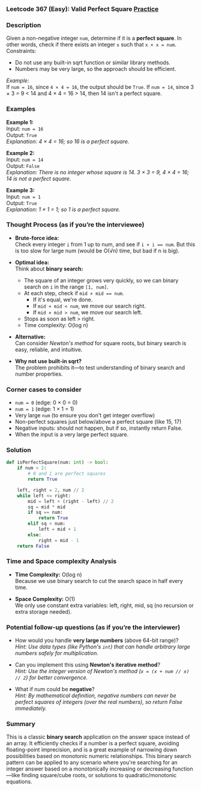 ### Leetcode 367 (Easy): Valid Perfect Square [Practice](https://leetcode.com/problems/valid-perfect-square)

### Description  
Given a non-negative integer `num`, determine if it is a **perfect square**. In other words, check if there exists an integer `x` such that `x × x = num`.  
Constraints:
- Do not use any built-in sqrt function or similar library methods.
- Numbers may be very large, so the approach should be efficient.
  
*Example:*  
If `num = 16`, since `4 × 4 = 16`, the output should be `True`. If `num = 14`, since 3 × 3 = 9 < 14 and 4 × 4 = 16 > 14, then 14 isn't a perfect square.

### Examples  

**Example 1:**  
Input: `num = 16`  
Output: `True`  
*Explanation: 4 × 4 = 16; so 16 is a perfect square.*

**Example 2:**  
Input: `num = 14`  
Output: `False`  
*Explanation: There is no integer whose square is 14. 3 × 3 = 9, 4 × 4 = 16; 14 is not a perfect square.*

**Example 3:**  
Input: `num = 1`  
Output: `True`  
*Explanation: 1 × 1 = 1; so 1 is a perfect square.*

### Thought Process (as if you’re the interviewee)  
- **Brute-force idea:**  
  Check every integer `i` from 1 up to num, and see if `i × i == num`. But this is too slow for large num (would be O(√n) time, but bad if n is big).

- **Optimal idea:**  
  Think about **binary search:**  
  - The square of an integer grows very quickly, so we can binary search on `i` in the range `[1, num]`.
  - At each step, check if `mid × mid == num`.
    - If it's equal, we're done.
    - If `mid × mid < num`, we move our search right.
    - If `mid × mid > num`, we move our search left.
  - Stops as soon as left > right.
  - Time complexity: O(log n)

- **Alternative:**  
  Can consider *Newton's method* for square roots, but binary search is easy, reliable, and intuitive.

- **Why not use built-in sqrt?**  
  The problem prohibits it—to test understanding of binary search and number properties.

### Corner cases to consider  
- `num = 0` (edge: 0 × 0 = 0)
- `num = 1` (edge: 1 × 1 = 1)
- Very large `num` (to ensure you don't get integer overflow)
- Non-perfect squares just below/above a perfect square (like 15, 17)
- Negative inputs: should not happen, but if so, instantly return False.
- When the input is a very large perfect square.

### Solution

```python
def isPerfectSquare(num: int) -> bool:
    if num < 2:
        # 0 and 1 are perfect squares
        return True

    left, right = 2, num // 2
    while left <= right:
        mid = left + (right - left) // 2
        sq = mid * mid
        if sq == num:
            return True
        elif sq < num:
            left = mid + 1
        else:
            right = mid - 1
    return False
```

### Time and Space complexity Analysis  

- **Time Complexity:** O(log n)  
  Because we use binary search to cut the search space in half every time.

- **Space Complexity:** O(1)  
  We only use constant extra variables: left, right, mid, sq (no recursion or extra storage needed).

### Potential follow-up questions (as if you’re the interviewer)  

- How would you handle **very large numbers** (above 64-bit range)?  
  *Hint: Use data types (like Python's `int`) that can handle arbitrary large numbers safely for multiplication.*

- Can you implement this using **Newton's iterative method**?  
  *Hint: Use the integer version of Newton's method (`x = (x + num // x) // 2`) for better convergence.*

- What if num could be **negative**?  
  *Hint: By mathematical definition, negative numbers can never be perfect squares of integers (over the real numbers), so return False immediately.*

### Summary
This is a classic **binary search** application on the answer space instead of an array. It efficiently checks if a number is a perfect square, avoiding floating-point imprecision, and is a great example of narrowing down possibilities based on monotonic numeric relationships. This binary search pattern can be applied to any scenario where you're searching for an integer answer based on a monotonically increasing or decreasing function—like finding square/cube roots, or solutions to quadratic/monotonic equations.